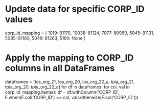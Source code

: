 # Update data for specific CORP_ID values
corp_id_mapping = {
    1019: 81170,
    10038: 81124,
    7077: 80960,
    5045: 81131,
    5085: 81180,
    5049: 81263,
    5160: None
}

# Apply the mapping to CORP_ID columns in all DataFrames
dataframes = [los_org_21, los_org_20, los_org_22_a, tpia_org_21, tpia_org_20, tpia_org_22_a]
for df in dataframes:
    for col, val in corp_id_mapping.items():
        df = df.withColumn('CORP_ID', F.when(F.col('CORP_ID') == col, val).otherwise(F.col('CORP_ID')))
